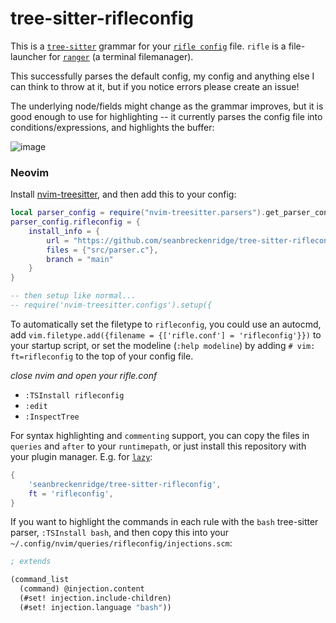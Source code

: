 # tree-sitter-rifleconfig

This is a [`tree-sitter`](https://tree-sitter.github.io/tree-sitter/) grammar for your [`rifle config`](https://github.com/ranger/ranger/blob/master/ranger/config/rifle.conf) file. `rifle` is a file-launcher for [`ranger`](https://github.com/ranger/ranger/) (a terminal filemanager).

This successfully parses the default config, my config and anything else I can think to throw at it, but if you notice errors please create an issue!

The underlying node/fields might change as the grammar improves, but it is good enough to use for highlighting -- it currently parses the config file into conditions/expressions, and highlights the buffer:

![image](https://github.com/seanbreckenridge/tree-sitter-rifleconfig/assets/7804791/739bde0c-1907-41cc-a6ec-7cc3abf96dea)

### Neovim

Install [nvim-treesitter](https://github.com/nvim-treesitter/nvim-treesitter), and then add this to your config:

```lua
local parser_config = require("nvim-treesitter.parsers").get_parser_configs()
parser_config.rifleconfig = {
    install_info = {
        url = "https://github.com/seanbreckenridge/tree-sitter-rifleconfig",
        files = {"src/parser.c"},
        branch = "main"
    }
}

-- then setup like normal...
-- require('nvim-treesitter.configs').setup({
```

To automatically set the filetype to `rifleconfig`, you could use an autocmd, add `vim.filetype.add({filename = {['rifle.conf'] = 'rifleconfig'}})` to your startup script, or set the modeline (`:help modeline`) by adding `# vim: ft=rifleconfig` to the top of your config file.

_close nvim and open your rifle.conf_

- `:TSInstall rifleconfig`
- `:edit`
- `:InspectTree`

For syntax highlighting and `commenting` support, you can copy the files in `queries` and `after` to your `runtimepath`, or just install this repository with your plugin manager. E.g. for [`lazy`](https://github.com/folke/lazy.nvim):

```lua
{
    'seanbreckenridge/tree-sitter-rifleconfig',
    ft = 'rifleconfig',
}
```

If you want to highlight the commands in each rule with the `bash` tree-sitter parser, `:TSInstall bash`, and then copy this into your `~/.config/nvim/queries/rifleconfig/injections.scm`:

```lisp
; extends

(command_list
  (command) @injection.content
  (#set! injection.include-children)
  (#set! injection.language "bash"))
```
